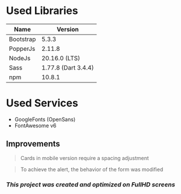 # Used Libraries

| Name      | Version             |
| --------- | ------------------- |
| Bootstrap | 5.3.3               |
| PopperJs  | 2.11.8              |
| NodeJs    | 20.16.0 (LTS)       |
| Sass      | 1.77.8 (Dart 3.4.4) |
| npm       | 10.8.1              |

# Used Services

- GoogleFonts (OpenSans)
- FontAwesome v6

## Improvements

> Cards in mobile version require a spacing adjustment

> To achieve the alert, the behavior of the form was modified

### **_This project was created and optimized on FullHD screens_**

